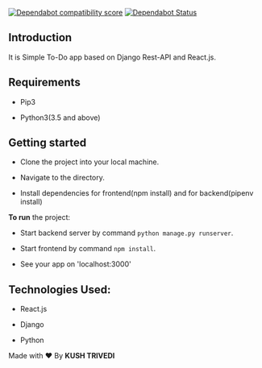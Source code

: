 [![Dependabot compatibility score](https://api.dependabot.com/badges/compatibility_score?dependency-name=react-dom&package-manager=npm_and_yarn&previous-version=16.6.3&new-version=16.8.6)](https://dependabot.com/compatibility-score.html?dependency-name=react-dom&package-manager=npm_and_yarn&previous-version=16.6.3&new-version=16.8.6)
[![Dependabot Status](https://api.dependabot.com/badges/status?host=github&repo=kushthedude/To-Do-App)](https://dependabot.com)

## Introduction

It is Simple To-Do app based on Django Rest-API and React.js.

## Requirements

- Pip3

- Python3(3.5 and above)

## Getting started

- Clone the project into your local machine.

- Navigate to the directory.

- Install dependencies for frontend(npm install) and for backend(pipenv install)

**To run** the project:

- Start backend server by command `python manage.py runserver`.

- Start frontend by command `npm install`.

- See your app on 'localhost:3000'

## Technologies Used:

- React.js

- Django

- Python

Made with :heart: By **KUSH TRIVEDI**
